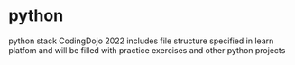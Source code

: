 # python
python stack CodingDojo 2022
includes file structure specified in learn platfom and will be filled with practice exercises and other python projects
